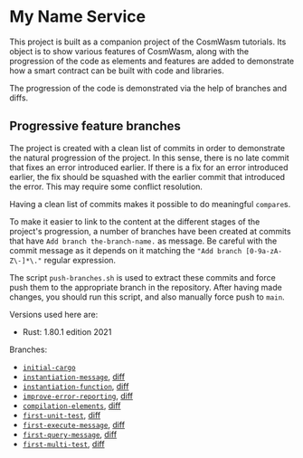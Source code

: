 # My Name Service

This project is built as a companion project of the CosmWasm tutorials. Its object is to show various features of CosmWasm, along with the progression of the code as elements and features are added to demonstrate how a smart contract can be built with code and libraries.

The progression of the code is demonstrated via the help of branches and diffs.

## Progressive feature branches

The project is created with a clean list of commits in order to demonstrate the natural progression of the project. In this sense, there is no late commit that fixes an error introduced earlier. If there is a fix for an error introduced earlier, the fix should be squashed with the earlier commit that introduced the error. This may require some conflict resolution.

Having a clean list of commits makes it possible to do meaningful `compare`s.

To make it easier to link to the content at the different stages of the project's progression, a number of branches have been created at commits that have `Add branch the-branch-name.` as message. Be careful with the commit message as it depends on it matching the `"Add branch [0-9a-zA-Z\-]*\."` regular expression.

The script `push-branches.sh` is used to extract these commits and force push them to the appropriate branch in the repository. After having made changes, you should run this script, and also manually force push to `main`.

Versions used here are:

* Rust: 1.80.1 edition 2021

Branches:

* [`initial-cargo`](../../tree/initial-cargo)
* [`instantiation-message`](../../tree/instantiation-message), [diff](../../compare/initial-cargo..instantiation-message)
* [`instantiation-function`](../../tree/instantiation-function), [diff](../../compare/instantiation-message..instantiation-function)
* [`improve-error-reporting`](../../tree/improve-error-reporting), [diff](../../compare/instantiation-function..improve-error-reporting)
* [`compilation-elements`](../../tree/compilation-elements), [diff](../../compare/improve-error-reporting..compilation-elements)
* [`first-unit-test`](../../tree/first-unit-test), [diff](../../compare/compilation-elements..first-unit-test)
* [`first-execute-message`](../../tree/first-execute-message), [diff](../../compare/first-unit-test..first-execute-message)
* [`first-query-message`](../../tree/first-query-message), [diff](../../compare/first-execute-message..first-query-message)
* [`first-multi-test`](../../tree/first-multi-test), [diff](../../compare/first-query-message..first-multi-test)
